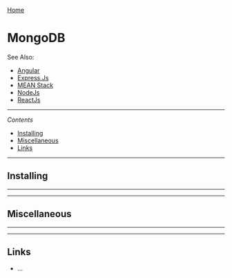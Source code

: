 [Home](Readme.md)
# MongoDB

See Also:

  - [Angular](Angular.md)
  - [Express.Js](ExpressJs.md)
  - [MEAN Stack](MEANStack.md)
  - [NodeJs](NodeJs.md)
  - [ReactJs](ReactJs.md)

---

*Contents*

- [Installing](MongoDB.md#installing)
- [Miscellaneous](MongoDB.md#miscellaneous)
- [Links](MongoDB.md#links)

---

## Installing

---

---

## Miscellaneous

---

---

## Links

- ...